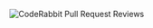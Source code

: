 ![CodeRabbit Pull Request Reviews](https://img.shields.io/coderabbit/prs/github/pious2847/Care-Connect?utm_source=oss&utm_medium=github&utm_campaign=pious2847%2FCare-Connect&labelColor=171717&color=FF570A&link=https%3A%2F%2Fcoderabbit.ai&label=CodeRabbit+Reviews)
